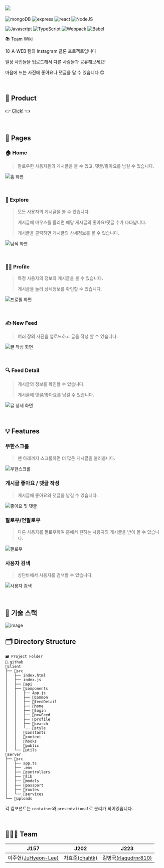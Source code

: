 # ![](https://user-images.githubusercontent.com/24909656/101751559-bdd1e900-3b13-11eb-99f0-a2ef6b92d70b.PNG)

![mongoDB](https://img.shields.io/badge/mongoDB-v4.4-green?logo=mongoDB)
![express](https://img.shields.io/badge/express-v4.17.9-green?logo=express)
![react](https://img.shields.io/badge/react-v17.0.1-9cf?logo=react)
![NodeJS](https://img.shields.io/badge/node.js-v12.18.2-green?logo=node.js)

![Javascript](https://img.shields.io/badge/JavaScript-ES6+-9cf?logo=javascript)
![TypeScript](https://img.shields.io/badge/TypeScript-v4.0.5-green?logo=TypeScript)
![Webpack](https://img.shields.io/badge/Webpack-v5.5.1-9cf?logo=Webpack) 
![Babel](https://img.shields.io/badge/@babel/core-v7.12.3-9cf?logo=babel) 

📚 [Team Wiki](https://github.com/boostcamp-2020/Project18-A-Boostagram/wiki)

18-A-WEB 팀의 Instagram 클론 프로젝트입니다

일상 사진들을 업로드해서 다른 사람들과 공유해보세요!

마음에 드는 사진에 좋아요나 댓글을 달 수 있습니다 😊

<br>

## 🚀 Product

👉 [Click!](http://118.67.128.232) 👈

<br>

## 📃 Pages

### 🏠 Home

> 팔로우한 사용자들의 게시글을 볼 수 있고, 댓글/좋아요를 남길 수 있습니다.

![홈 화면](https://user-images.githubusercontent.com/24909656/102031870-a6884980-3dfa-11eb-9661-bc67935650f0.gif)

<br>

### 🧭 Explore

> 모든 사용자의 게시글을 볼 수 있습니다.
>
> 게시글에 마우스를 올리면 해당 게시글의 좋아요/댓글 수가 나타납니다.
>
> 게시글을 클릭하면 게시글의 상세정보를 볼 수 있습니다.

![탐색 화면](https://user-images.githubusercontent.com/24909656/102031866-a4be8600-3dfa-11eb-9937-46ec38d7cc1c.gif)

<br>

### 🙍‍♂️ Profile

> 특정 사용자의 정보와 게시글을 볼 수 있습니다.
>
> 게시글을 눌러 상세정보를 확인할 수 있습니다.

![프로필 화면](https://user-images.githubusercontent.com/24909656/102031868-a5efb300-3dfa-11eb-95de-54ca6da28098.gif)

<br>

### ✍️ New Feed

> 여러 장의 사진을 업로드하고 글을 작성 할 수 있습니다.

![글 작성 화면](https://user-images.githubusercontent.com/24909656/102031854-a0926880-3dfa-11eb-9f95-0d87cdc7e518.gif)

<br>

### 🔍 Feed Detail

> 게시글의 정보를 확인할 수 있습니다.
>
> 게시글에 댓글/좋아요를 남길 수 있습니다.

![글 상세 화면](https://user-images.githubusercontent.com/24909656/102031871-a6884980-3dfa-11eb-885c-769f7e96d9de.gif)

<br>

## 💡 Features

### 무한스크롤

> 맨 아래까지 스크롤하면 더 많은 게시글을 불러옵니다.

![무한스크롤](https://user-images.githubusercontent.com/24909656/102031858-a25c2c00-3dfa-11eb-9966-fbf2c8486414.gif)

### 게시글 좋아요 / 댓글 작성

> 게시글에 좋아요와 댓글을 남길 수 있습니다.

![좋아요 및 댓글](https://user-images.githubusercontent.com/24909656/102031864-a425ef80-3dfa-11eb-86a5-7e52ddfd674c.gif)

### 팔로우/언팔로우

> 다른 사용자를 팔로우하여 홈에서 원하는 사용자의 게시글을 받아 볼 수 있습니다.

![팔로우](https://user-images.githubusercontent.com/24909656/102031867-a5571c80-3dfa-11eb-8c51-68c5de4fc2d9.gif)

### 사용자 검색

> 상단바에서 사용자를 검색할 수 있습니다.

![사용자 검색](https://user-images.githubusercontent.com/24909656/102031861-a38d5900-3dfa-11eb-869f-22dc256574af.gif)

<br>

## 🔧 기술 스택

![image](https://user-images.githubusercontent.com/44664867/99925719-87117a00-2d82-11eb-97c5-8b96938af809.png)

## 🗂 Directory Structure
```
🗃 Project Folder  
📁.github  
📁client  
├── 📁src    
│   ├── index.html  
│   ├── index.js  
│   ├── 📁api
│   ├── 📁components
│   │   ├── App.js  
│   │   ├── 📁common  
│   │   ├── 📁feedDetail  
│   │   ├── 📁home  
│   │   ├── 📁login  
│   │   ├── 📁newFeed  
│   │   ├── 📁profile  
│   │   ├── 📁search  
│   │   └── 📁style  
│   │   📁constants  
│   │   📁context  
│   │   📁hooks    
│   │   📁public    
│   └── 📁utils  
📁server  
├── 📁src  
│   ├── app.ts  
│   ├── .env  
│   ├── 📁controllers  
│   ├── 📁lib  
│   ├── 📁models  
│   ├── 📁passport  
│   ├── 📁routes  
│   └── 📁services  
└── 📁uploads  
```
각 컴포넌트는 `container`와 `presentational`로 분리가 되어있습니다. 

<br>

## 🧑‍🤝‍🧑 Team

| J157 | J202 | J223 |
| ---- | ---- | ---- |
| 이주현[(JuHyeon-Lee)](https://github.com/JuHyeon-Lee) | 차효준[(chahtk)](https://github.com/chahtk) | 김병국[(rlaqudrnr810)](https://github.com/rlaqudrnr810) |
